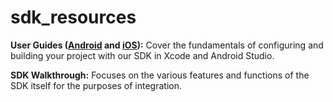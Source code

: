 # sdk_resources

**User Guides ([Android](./beco_SDK_Android_user_guide.md) and  [iOS](./beco_SDK_iOS_user_guide.md)):** Cover the fundamentals of configuring and building your project with our SDK in Xcode and Android Studio.

**SDK Walkthrough:** Focuses on the various features and functions of the SDK itself for the purposes of integration.
